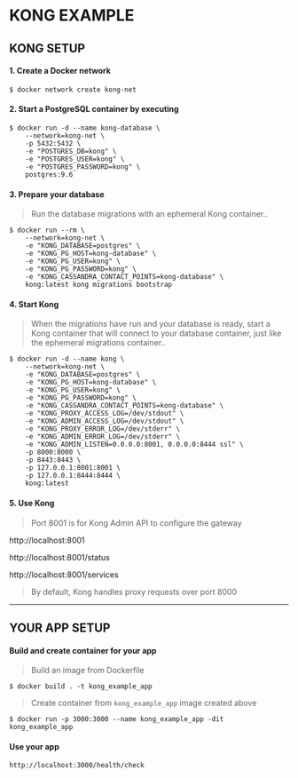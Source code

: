 # KONG EXAMPLE

## KONG SETUP

#### 1. Create a Docker network
```
$ docker network create kong-net
```

#### 2. Start a PostgreSQL container by executing
```
$ docker run -d --name kong-database \
    --network=kong-net \
    -p 5432:5432 \
    -e "POSTGRES_DB=kong" \
    -e "POSTGRES_USER=kong" \
    -e "POSTGRES_PASSWORD=kong" \
    postgres:9.6
```

#### 3. Prepare your database
> Run the database migrations with an ephemeral Kong container..
```
$ docker run --rm \
    --network=kong-net \
    -e "KONG_DATABASE=postgres" \
    -e "KONG_PG_HOST=kong-database" \
    -e "KONG_PG_USER=kong" \
    -e "KONG_PG_PASSWORD=kong" \
    -e "KONG_CASSANDRA_CONTACT_POINTS=kong-database" \
    kong:latest kong migrations bootstrap
```

#### 4. Start Kong
> When the migrations have run and your database is ready, start a Kong container that will connect to your database container, just like the ephemeral migrations container..
```
$ docker run -d --name kong \
    --network=kong-net \
    -e "KONG_DATABASE=postgres" \
    -e "KONG_PG_HOST=kong-database" \
    -e "KONG_PG_USER=kong" \
    -e "KONG_PG_PASSWORD=kong" \
    -e "KONG_CASSANDRA_CONTACT_POINTS=kong-database" \
    -e "KONG_PROXY_ACCESS_LOG=/dev/stdout" \
    -e "KONG_ADMIN_ACCESS_LOG=/dev/stdout" \
    -e "KONG_PROXY_ERROR_LOG=/dev/stderr" \
    -e "KONG_ADMIN_ERROR_LOG=/dev/stderr" \
    -e "KONG_ADMIN_LISTEN=0.0.0.0:8001, 0.0.0.0:8444 ssl" \
    -p 8000:8000 \
    -p 8443:8443 \
    -p 127.0.0.1:8001:8001 \
    -p 127.0.0.1:8444:8444 \
    kong:latest
```

#### 5. Use Kong
> Port 8001 is for Kong Admin API to configure the gateway

http://localhost:8001

http://localhost:8001/status

http://localhost:8001/services

> By default, Kong handles proxy requests over port 8000

---

## YOUR APP SETUP

#### Build and create container for your app

> Build an image from Dockerfile
```
$ docker build . -t kong_example_app
```

> Create container from `kong_example_app` image created above
```
$ docker run -p 3000:3000 --name kong_example_app -dit kong_example_app
```

#### Use your app
```
http://localhost:3000/health/check
```